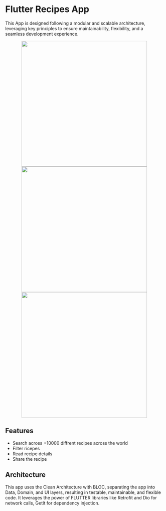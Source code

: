 # Flutter Recipes App
This App is designed following a modular and scalable architecture, leveraging key principles to ensure maintainability, flexibility, and a seamless development experience.  

 <div>
 <p align="center">
  <img src="https://github.com/Riadh233/recipe_app/assets/78601101/b79167b2-1967-40c8-831c-57846894df93"height="400" >
  <img src="https://github.com/Riadh233/recipe_app/assets/78601101/99990294-79ed-4b6b-88e6-30be9e0557ac" height="400" >
  <img src="https://github.com/Riadh233/recipe_app/assets/78601101/051e4c73-7075-481f-83cb-92211e3173f2" height="400" >
 <div>
   
 ## Features
 - Search across +10000 diffrent recipes across the world
 - Filter ricepes
 - Read recipe details
 - Share the recipe

## Architecture 
This app uses the Clean Architecture with BLOC, separating the app into Data, Domain, and UI layers, resulting in testable, maintainable, and flexible code. It leverages the power of FLUTTER libraries like Retrofit and Dio for network calls, GetIt for dependency injection.

  
